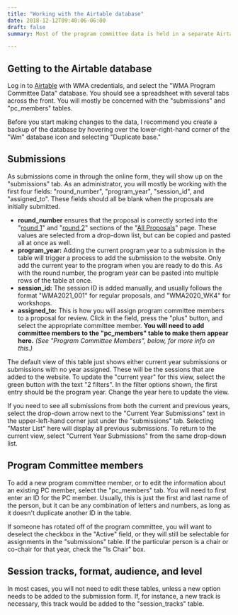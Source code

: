 ```yaml
---
title: "Working with the Airtable database"
date: 2018-12-12T09:40:06-06:00
draft: false
summary: Most of the program committee data is held in a separate Airtable database. Learn how to work with it here.

---
```


## Getting to the Airtable database

Log in to [Airtable](airtable.com) with WMA credentials, and select the "WMA Program Committee Data" database. You should see a spreadsheet with several tabs across the front. You will mostly be concerned with the "submissions" and "pc_members" tables.

Before you start making changes to the data, I recommend you create a backup of the database by hovering over the lower-right-hand corner of the "Wm" database icon and selecting "Duplicate base."

## Submissions

As submissions come in through the online form, they will show up on the "submissions" tab. As an administrator, you will mostly be working with the first four fields: "round_number", "program_year", "session_id", and "assigned_to". These fields should all be blank when the proposals are initially submitted.

* __round_number__ ensures that the proposal is correctly sorted into the "[round 1](3/proposals/#round-1)" and "[round 2](/proposals/#round-2)" sections of the "[All Proposals](/proposals/)" page. These values are selected from a drop-down list, but can be copied and pasted all at once as well.
* __program_year:__ Adding the current program year to a submission in the table will trigger a process to add the submission to the website. Only add the current year to the program when you are ready to do this. As with the round number, the program year can be pasted into multiple rows of the table at once.
* __session_id:__ The session ID is added manually, and usually follows the format "WMA2021_001" for regular proposals, and "WMA2020_WK4" for workshops.
* __assigned_to:__ This is how you will assign program committee members to a proposal for review. Click in the field, press the "plus" button, and select the appropriate committee member. __You will need to add committee members to the "pc_members" table to make them appear here.__ _(See "Program Committee Members", below, for more info on this.)_

The default view of this table just shows either current year submissions or submissions with no year assigned. These will be the sessions that are added to the website. To update the "current year" for this view, select the green button with the text "2 filters". In the filter options shown, the first entry should be the program year. Change the year here to update the view.

If you need to see all submissions from both the current and previous years, select the drop-down arrow next to the "Current Year Submissions" text in the upper-left-hand corner just under the "submissions" tab. Selecting "Master List" here will display all previous submissions. To return to the current view, select "Current Year Submissions" from the same drop-down list.

## Program Committee members

To add a new program committee member, or to edit the information about an existing PC member, select the "pc_members" tab. You will need to first enter an ID for the PC member. Usually, this is just the first and last name of the person, but it can be any combination of letters and numbers, as long as it doesn't duplicate another ID in the table.

If someone has rotated off of the program committee, you will want to deselect the checkbox in the "Active" field, or they will still be selectable for assignments in the "submissions" table. If the particular person is a chair or co-chair for that year, check the "Is Chair" box.

## Session tracks, format, audience, and level

In most cases, you will not need to edit these tables, unless a new option needs to be added to the submission form. If, for instance, a new track is necessary, this track would be added to the "session_tracks" table.
